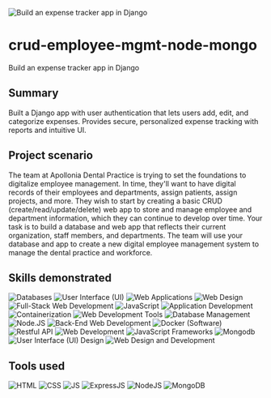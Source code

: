 
![Build an expense tracker app in Django](https://d3njjcbhbojbot.cloudfront.net/api/utilities/v1/imageproxy/https://coursera-course-photos.s3.amazonaws.com/ee/30e84af52548c9ad6ae3afedead1bd/Screen-Shot-2023-02-17-at-10.40.13-AM.png?auto=format%2Ccompress&dpr=1)
# crud-employee-mgmt-node-mongo
Build an expense tracker app in Django

## Summary
Built a Django app with user authentication that lets users add, edit, and categorize expenses. Provides secure, personalized expense tracking with reports and intuitive UI.

## Project scenario
The team at Apollonia Dental Practice is trying to set the foundations to digitalize employee management. In time, they'll want to have digital records of their employees and departments, assign patients, assign projects, and more. They wish to start by creating a basic CRUD (create/read/update/delete) web app to store and manage employee and department information, which they can continue to develop over time. Your task is to build a database and web app that reflects their current organization, staff members, and departments. The team will use your database and app to create a new digital employee management system to manage the dental practice and workforce.

## Skills demonstrated

![Databases](https://img.shields.io/badge/Databases-4db6ac?style=for-the-badge)
![User Interface (UI)](https://img.shields.io/badge/User_Interface_(UI)-1976d2?style=for-the-badge)
![Web Applications](https://img.shields.io/badge/Web_Applications-3949ab?style=for-the-badge)
![Web Design](https://img.shields.io/badge/Web_Design-f06292?style=for-the-badge)
![Full-Stack Web Development](https://img.shields.io/badge/Full--Stack_Web_Development-7e57c2?style=for-the-badge)
![JavaScript](https://img.shields.io/badge/JavaScript-f7df1e?style=for-the-badge&logo=javascript&logoColor=black)
![Application Development](https://img.shields.io/badge/Application_Development-0288d1?style=for-the-badge)
![Containerization](https://img.shields.io/badge/Containerization-ffc107?style=for-the-badge)
![Web Development Tools](https://img.shields.io/badge/Web_Development_Tools-90caf9?style=for-the-badge)
![Database Management](https://img.shields.io/badge/Database_Management-26a69a?style=for-the-badge)
![Node.JS](https://img.shields.io/badge/Node.JS-3c873a?style=for-the-badge&logo=node.js&logoColor=white)
![Back-End Web Development](https://img.shields.io/badge/Back--End_Web_Development-455a64?style=for-the-badge)
![Docker (Software)](https://img.shields.io/badge/Docker_(Software)-2496ed?style=for-the-badge&logo=docker&logoColor=white)
![Restful API](https://img.shields.io/badge/Restful_API-00acc1?style=for-the-badge)
![Web Development](https://img.shields.io/badge/Web_Development-1565c0?style=for-the-badge)
![JavaScript Frameworks](https://img.shields.io/badge/JavaScript_Frameworks-d4e157?style=for-the-badge)
![Mongodb](https://img.shields.io/badge/Mongodb-47a248?style=for-the-badge&logo=mongodb&logoColor=white)
![User Interface (UI) Design](https://img.shields.io/badge/User_Interface_(UI)_Design-9575cd?style=for-the-badge)
![Web Design and Development](https://img.shields.io/badge/Web_Design_and_Development-00838f?style=for-the-badge)

## Tools used

![HTML](https://img.shields.io/badge/HTML-E34F26?style=for-the-badge&logo=html5&logoColor=white)
![CSS](https://img.shields.io/badge/CSS-1572B6?style=for-the-badge&logo=css3&logoColor=white)
![JS](https://img.shields.io/badge/JS-F7DF1E?style=for-the-badge&logo=javascript&logoColor=black)
![ExpressJS](https://img.shields.io/badge/ExpressJS-000000?style=for-the-badge&logo=express&logoColor=white)
![NodeJS](https://img.shields.io/badge/NodeJS-3c873a?style=for-the-badge&logo=node.js&logoColor=white)
![MongoDB](https://img.shields.io/badge/MongoDB-47a248?style=for-the-badge&logo=mongodb&logoColor=white)

